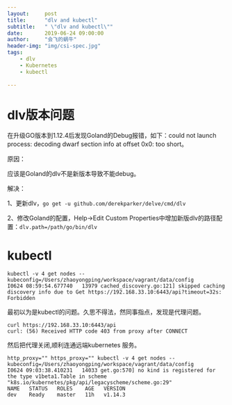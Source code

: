 ```yaml
---
layout:     post
title:      "dlv and kubectl"
subtitle:   " \"dlv and kubectl\""
date:       2019-06-24 09:00:00
author:     "会飞的蜗牛"
header-img: "img/csi-spec.jpg"
tags:
    - dlv
    - Kubernetes
    - kubectl
    
---
```



# dlv版本问题
在升级GO版本到1.12.4后发现Goland的Debug报错，如下：could not launch process: decoding dwarf section info at offset 0x0: too short。

原因：

应该是Goland的dlv不是新版本导致不能debug。

解决：

1、更新dlv，`go get -u github.com/derekparker/delve/cmd/dlv`

2、修改Goland的配置，Help->Edit Custom Properties中增加新版dlv的路径配置：`dlv.path=/path/go/bin/dlv`

# kubectl 

```
kubectl -v 4 get nodes --kubeconfig=/Users/zhaoyongping/workspace/vagrant/data/config
I0624 08:59:54.677740   13979 cached_discovery.go:121] skipped caching discovery info due to Get https://192.168.33.10:6443/api?timeout=32s: Forbidden
```
最初以为是kubectl的问题。久思不得法，然同事指点，发现是代理问题。

```
curl https://192.168.33.10:6443/api
curl: (56) Received HTTP code 403 from proxy after CONNECT
```

然后把代理关闭,顺利连通远端kubernetes 服务。

```
http_proxy="" https_proxy="" kubectl -v 4 get nodes --kubeconfig=/Users/zhaoyongping/workspace/vagrant/data/config
I0624 09:03:38.410231   14033 get.go:570] no kind is registered for the type v1beta1.Table in scheme "k8s.io/kubernetes/pkg/api/legacyscheme/scheme.go:29"
NAME   STATUS   ROLES    AGE   VERSION
dev    Ready    master   11h   v1.14.3
```